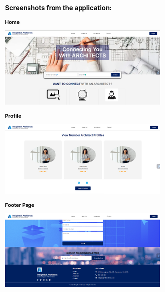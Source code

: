 ## Screenshots from the application:
### Home
![home](Screenshots/Home.png)

### Profile
![profile](Screenshots/Profile.png)

### Footer Page
![footer](Screenshots/Footer.png)
